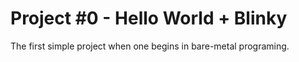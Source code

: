 # Project #0 - Hello World + Blinky

The first simple project when one begins in bare-metal programing.